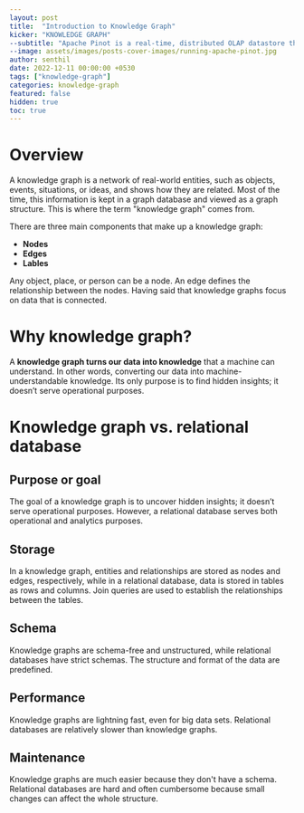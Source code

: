 ```yaml
---
layout: post
title:  "Introduction to Knowledge Graph"
kicker: "KNOWLEDGE GRAPH"
--subtitle: "Apache Pinot is a real-time, distributed OLAP datastore that was built for low-latency, high-throughput analytics, making it perfect for user-facing analytical workloads."
--image: assets/images/posts-cover-images/running-apache-pinot.jpg
author: senthil
date: 2022-12-11 00:00:00 +0530
tags: ["knowledge-graph"]
categories: knowledge-graph
featured: false
hidden: true
toc: true
---
```


# Overview

A knowledge graph is a network of real-world entities, such as objects, events, situations, or ideas, and shows how they are related. Most of the time, this information is kept in a graph database and viewed as a graph structure. This is where the term "knowledge graph" comes from.

There are three main components that make up a knowledge graph:

- **Nodes**
- **Edges**
- **Lables**

Any object, place, or person can be a node. An edge defines the relationship between the nodes. Having said that knowledge graphs focus on data that is connected.

# Why knowledge graph?

A **knowledge graph turns our data into knowledge** that a machine can understand. In other words, converting our data into machine-understandable knowledge. Its only purpose is to find hidden insights; it doesn’t serve operational purposes.

# Knowledge graph vs. relational database

## Purpose or goal

The goal of a knowledge graph is to uncover hidden insights; it doesn’t serve operational purposes. However, a relational database serves both operational and analytics purposes.

## Storage

In a knowledge graph, entities and relationships are stored as nodes and edges, respectively, while in a relational database, data is stored in tables as rows and columns. Join queries are used to establish the relationships between the tables. 

## Schema

Knowledge graphs are schema-free and unstructured, while relational databases have strict schemas. The structure and format of the data are predefined.

## Performance

Knowledge graphs are lightning fast, even for big data sets. Relational databases are relatively slower than knowledge graphs.

## Maintenance

Knowledge graphs are much easier because they don't have a schema. Relational databases are hard and often cumbersome because small changes can affect the whole structure.





